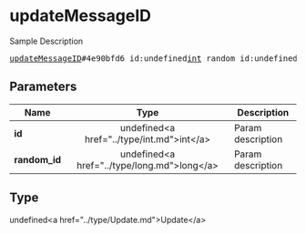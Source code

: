 # updateMessageID

Sample Description

<pre>
<a href="../constructor/updateMessageID.md">updateMessageID</a>#4e90bfd6 id:undefined<a href="../type/int.md">int</a> random_id:undefined<a href="../type/long.md">long</a> = undefined<a href="../type/Update.md">Update</a>;
</pre>

## Parameters

| Name | Type | Description |
|------|:----:|-------------|
| **id** | undefined&lt;a href=&#34;../type/int.md&#34;&gt;int&lt;/a&gt; | Param description |
| **random_id** | undefined&lt;a href=&#34;../type/long.md&#34;&gt;long&lt;/a&gt; | Param description |

## Type

undefined&lt;a href=&#34;../type/Update.md&#34;&gt;Update&lt;/a&gt;
